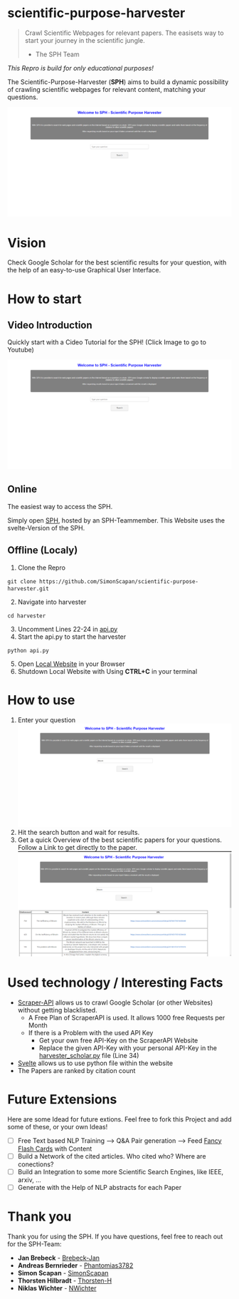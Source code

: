 # scientific-purpose-harvester

> Crawl Scientific Webpages for relevant papers. The easisets way to start your journey in the scientific jungle.
> - The SPH Team

*This Repro is build for only educational purposes!*

The Scientific-Purpose-Harvester (**SPH**) aims to build a dynamic possibility of crawling scientific webpages for relevant content, matching your questions.

![Landing-Page](/media/Landing-Page.png)

# Vision

Check Google Scholar for the best scientific results for your question, with the help of an easy-to-use Graphical User Interface.

# How to start

## Video Introduction

Quickly start with a Cideo Tutorial for the SPH! (Click Image to go to Youtube)

[![Introduction](/media/Landing-Page.png)](https://www.youtube.com/watch?v=KiLfPeoQvUo)



## Online

The easiest way to access the SPH.

Simply open [SPH](http://85.214.28.167:5001/), hosted by an SPH-Teammember.
This Website uses the svelte-Version of the SPH.

## Offline (Localy)

1. Clone the Repro
```console
git clone https://github.com/SimonScapan/scientific-purpose-harvester.git
```
2. Navigate into harvester
```console
cd harvester
```
3. Uncomment Lines 22-24 in [api.py](/harvester/api.py)
4. Start the api.py to start the harvester
```console
python api.py
```
5. Open [Local Website](http://127.0.0.1:5000/) in your Browser
6. Shutdown Local Website with Using **CTRL+C** in your terminal

# How to use

1. Enter your question
![Question](/media/Question.png)
2. Hit the search button and wait for results.
3. Get a quick Overview of the best scientific papers for your questions. 
Follow a Link to get directly to the paper.
![Result](/media/Result.png)

# Used technology / Interesting Facts

* [Scraper-API](https://www.scraperapi.com/) allows us to crawl Google Scholar (or other Websites) without getting blacklisted.
  * A Free Plan of ScraperAPI is used. It allows 1000 free Requests per Month
  * If there is a Problem with the used API Key
    * Get your own free API-Key on the ScraperAPI Website
    * Replace the given API-Key with your personal API-Key in the [harvester_scholar.py](harvester/harvester_scholar.py) file (Line 34)
* [Svelte](https://svelte.dev/) allows us to use python file within the website
* The Papers are ranked by citation count

# Future Extensions

Here are some Idead for future extions. Feel free to fork this Project and add some of these, or your own Ideas!

- [ ] Free Text based NLP Training --> Q&A Pair generation --> Feed [Fancy Flash Cards](https://github.com/michael-spengler/ffc) with Content
- [ ] Build a Network of the cited articles. Who cited who? Where are conections?
- [ ] Build an Integration to some more Scientific Search Engines, like IEEE, arxiv, ...
- [ ] Generate with the Help of NLP abstracts for each Paper

# Thank you

Thank you for using the SPH.
If you have questions, feel free to reach out for the SPH-Team:

* **Jan Brebeck** - [Brebeck-Jan](https://github.com/Brebeck-Jan)
* **Andreas Bernrieder** - [Phantomias3782](https://github.com/Phantomias3782)
* **Simon Scapan** - [SimonScapan](https://github.com/SimonScapan)
* **Thorsten Hilbradt** - [Thorsten-H](https://github.com/Thorsten-H)
* **Niklas Wichter** - [NWichter](https://github.com/NWichter)

